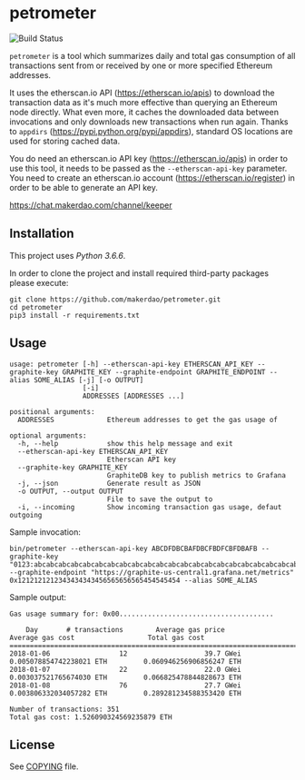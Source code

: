 # petrometer

![Build Status](https://github.com/makerdao/petrometer/actions/workflows/.github/workflows/tests.yaml/badge.svg?branch=master)

`petrometer` is a tool which summarizes daily and total gas consumption of all transactions sent
from or received by one or more specified Ethereum addresses.

It uses the etherscan.io API (<https://etherscan.io/apis>) to download the transaction data as it's
much more effective than querying an Ethereum node directly. What even more, it caches the downloaded
data between invocations and only downloads new transactions when run again. Thanks to `appdirs`
(<https://pypi.python.org/pypi/appdirs>), standard OS locations are used for storing cached data.

You do need an etherscan.io API key (<https://etherscan.io/apis>) in order to use this tool,
it needs to be passed as the `--etherscan-api-key` parameter. You need to create an etherscan.io
account (<https://etherscan.io/register>) in order to be able to generate an API key.

<https://chat.makerdao.com/channel/keeper>

## Installation

This project uses _Python 3.6.6_.

In order to clone the project and install required third-party packages please execute:

```
git clone https://github.com/makerdao/petrometer.git
cd petrometer
pip3 install -r requirements.txt
```

## Usage

```
usage: petrometer [-h] --etherscan-api-key ETHERSCAN_API_KEY --graphite-key GRAPHITE_KEY --graphite-endpoint GRAPHITE_ENDPOINT --alias SOME_ALIAS [-j] [-o OUTPUT]
                  [-i]
                  ADDRESSES [ADDRESSES ...]

positional arguments:
  ADDRESSES             Ethereum addresses to get the gas usage of

optional arguments:
  -h, --help            show this help message and exit
  --etherscan-api-key ETHERSCAN_API_KEY
                        Etherscan API key
  --graphite-key GRAPHITE_KEY
                        GraphiteDB key to publish metrics to Grafana
  -j, --json            Generate result as JSON
  -o OUTPUT, --output OUTPUT
                        File to save the output to
  -i, --incoming        Show incoming transaction gas usage, defaut outgoing

```

Sample invocation:

```
bin/petrometer --etherscan-api-key ABCDFDBCBAFDBCFBDFCBFDBAFB --graphite-key "0123:abcabcabcabcabcabcabcabcabcabcabcabcabcabcabcabcabcabcabcabcabcabcabcabcabcabcabcabcabcabcabcabcabc=" --graphite-endpoint "https://graphite-us-central1.grafana.net/metrics" 0x1212121212343434343456565656565454545454 --alias SOME_ALIAS
```

Sample output:

```
Gas usage summary for: 0x00......................................

    Day       # transactions        Average gas price              Average gas cost                  Total gas cost
===========================================================================================================================
2018-01-06                 12                   39.7 GWei         0.005078854742238021 ETH         0.060946256906856247 ETH
2018-01-07                 22                   22.0 GWei         0.003037521765674030 ETH         0.066825478844828673 ETH
2018-01-08                 76                   27.7 GWei         0.003806332034057282 ETH         0.289281234588353420 ETH

Number of transactions: 351
Total gas cost: 1.526090324569235879 ETH
```

## License

See [COPYING](https://github.com/makerdao/petrometer/blob/master/COPYING) file.
